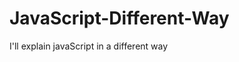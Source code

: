                                                                                                                                                                                                                                  
# JavaScript-Different-Way
I'll explain javaScript in a different way       
  










